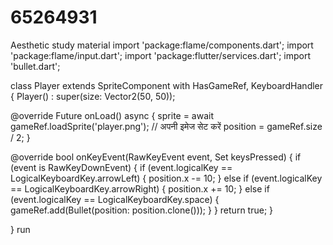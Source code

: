 # 65264931
Aesthetic study material import 'package:flame/components.dart';
import 'package:flame/input.dart';
import 'package:flutter/services.dart';
import 'bullet.dart';

class Player extends SpriteComponent with HasGameRef, KeyboardHandler {
  Player() : super(size: Vector2(50, 50));

  @override
  Future<void> onLoad() async {
    sprite = await gameRef.loadSprite('player.png'); // अपनी इमेज सेट करें
    position = gameRef.size / 2;
  }

  @override
  bool onKeyEvent(RawKeyEvent event, Set<LogicalKeyboardKey> keysPressed) {
    if (event is RawKeyDownEvent) {
      if (event.logicalKey == LogicalKeyboardKey.arrowLeft) {
        position.x -= 10;
      } else if (event.logicalKey == LogicalKeyboardKey.arrowRight) {
        position.x += 10;
      } else if (event.logicalKey == LogicalKeyboardKey.space) {
        gameRef.add(Bullet(position: position.clone()));
      }
    }
    return true;
  }

  
}
run
